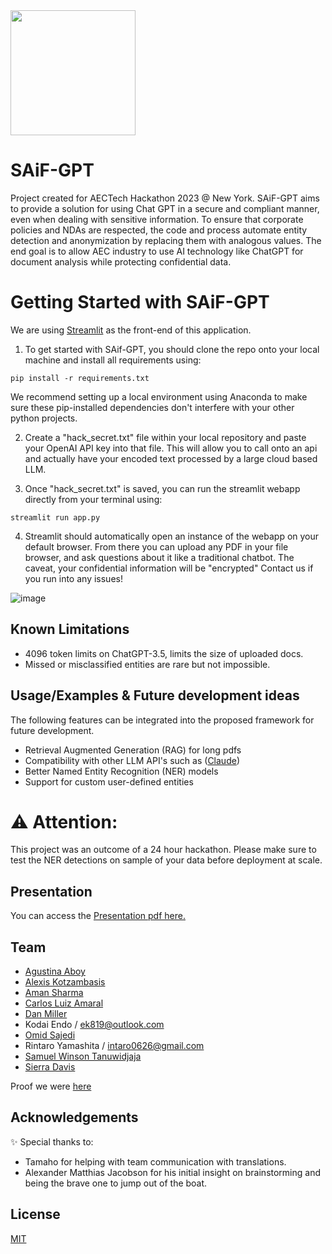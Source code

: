 <img src="https://github.com/ssajedi/SAiF-GPT/blob/main/Assets/Logo.png" width="200">


# SAiF-GPT
Project created for AECTech Hackathon 2023 @ New York.
SAiF-GPT aims to provide a solution for using Chat GPT in a secure and compliant manner, even when dealing with sensitive information. 
To ensure that corporate policies and NDAs are respected, the code and process automate entity detection and anonymization by replacing them with analogous values.
The end goal is to allow AEC industry to use AI technology like ChatGPT for document analysis while protecting confidential data.
# Getting Started with SAiF-GPT 
We are using [Streamlit](https://streamlit.io/) as the front-end of this application. 
1. To get started with SAif-GPT, you should clone the repo onto your local machine and install all requirements using: 
```
pip install -r requirements.txt
```
We recommend setting up a local environment using Anaconda to make sure these pip-installed dependencies don't interfere with your other python projects.

2. Create a "hack_secret.txt" file within your local repository and paste your OpenAI API key into that file. This will allow you to call onto an api and actually have your encoded text processed by a large cloud based LLM. 

3. Once "hack_secret.txt" is saved, you can run the streamlit webapp directly from your terminal using: 
```
streamlit run app.py
```
4. Streamlit should automatically open an instance of the webapp on your default browser. From there you can upload any PDF in your file browser, and ask questions about it like a traditional chatbot. The caveat, your confidential information will be "encrypted"
Contact us if you run into any issues!

![image](https://github.com/ssajedi/SAiF-GPT/assets/132618087/999757ab-6ff6-4d5f-90a1-50bb9f3f57c0)
## Known Limitations
- 4096 token limits on ChatGPT-3.5, limits the size of uploaded docs.
- Missed or misclassified entities are rare but not impossible. 
## Usage/Examples & Future development ideas

The following features can be integrated into the proposed framework for future development.
- Retrieval Augmented Generation (RAG) for long pdfs
- Compatibility with other LLM API's such as ([Claude](https://claude.ai/))
- Better Named Entity Recognition (NER) models
- Support for custom user-defined entities

# ⚠️ Attention:
This project was an outcome of a 24 hour hackathon. Please make sure to test the NER detections on sample of your data before deployment at scale.  

## Presentation
You can access the [Presentation pdf here.](https://github.com/ssajedi/SAiF-GPT/tree/main/Asset)

## Team
- [Agustina Aboy](https://github.com/agusaboy)
- [Alexis Kotzambasis](https://github.com/lexiko80-LPA) 
- [Aman Sharma](https://github.com/aspeculat0r)
- [Carlos Luiz Amaral](https://www.github.com/closa1211)
- [Dan Miller](https://www.github.com/djmillerDeg)
- Kodai Endo / ek819@outlook.com
- [Omid Sajedi](https://github.com/ssajedi)
- Rintaro Yamashita / intaro0626@gmail.com
- [Samuel Winson Tanuwidjaja](https://www.github.com/samuelwt)
- [Sierra Davis](https://www.github.com/sierra-md)

Proof we were [here](https://github.com/ssajedi/SAiF-GPT/tree/main/Assets/photos)
## Acknowledgements
✨ Special thanks to: 
- Tamaho for helping with team communication with translations.
- Alexander Matthias Jacobson for his initial insight on brainstorming and being the brave one to jump out of the boat.
## License
[MIT](https://github.com/ssajedi/AInonymous/blob/main/LICENSE)
